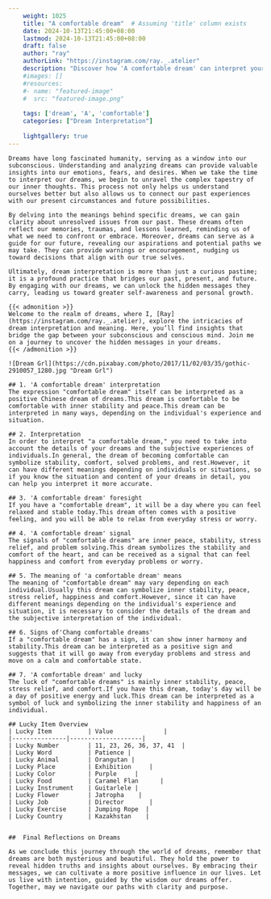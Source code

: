 ```yaml
---
    weight: 1025
    title: "A comfortable dream"  # Assuming 'title' column exists
    date: 2024-10-13T21:45:00+08:00
    lastmod: 2024-10-13T21:45:00+08:00
    draft: false
    author: "ray"
    authorLink: "https://instagram.com/ray._.atelier"
    description: "Discover how 'A comfortable dream' can interpret your future and uncover its significant meanings in your life."
    #images: []
    #resources:
    #- name: "featured-image"
    #  src: "featured-image.png"
    
    tags: ['dream', 'A', 'comfortable']
    categories: ["Dream Interpretation"]
    
    lightgallery: true
---
```

    
    Dreams have long fascinated humanity, serving as a window into our subconscious. Understanding and analyzing dreams can provide valuable insights into our emotions, fears, and desires. When we take the time to interpret our dreams, we begin to unravel the complex tapestry of our inner thoughts. This process not only helps us understand ourselves better but also allows us to connect our past experiences with our present circumstances and future possibilities.
    
    By delving into the meanings behind specific dreams, we can gain clarity about unresolved issues from our past. These dreams often reflect our memories, traumas, and lessons learned, reminding us of what we need to confront or embrace. Moreover, dreams can serve as a guide for our future, revealing our aspirations and potential paths we may take. They can provide warnings or encouragement, nudging us toward decisions that align with our true selves.
    
    Ultimately, dream interpretation is more than just a curious pastime; it is a profound practice that bridges our past, present, and future. By engaging with our dreams, we can unlock the hidden messages they carry, leading us toward greater self-awareness and personal growth.
    
    {{< admonition >}}
    Welcome to the realm of dreams, where I, [Ray](https://instagram.com/ray._.atelier), explore the intricacies of dream interpretation and meaning. Here, you’ll find insights that bridge the gap between your subconscious and conscious mind. Join me on a journey to uncover the hidden messages in your dreams.
    {{< /admonition >}}
    
    ![Dream Grl](https://cdn.pixabay.com/photo/2017/11/02/03/35/gothic-2910057_1280.jpg "Dream Grl")
    
    ## 1. 'A comfortable dream' interpretation
    The expression "comfortable dream" itself can be interpreted as a positive Chinese dream of dreams.This dream is comfortable to be comfortable with inner stability and peace.This dream can be interpreted in many ways, depending on the individual's experience and situation.
    
    ## 2. Interpretation
    In order to interpret "a comfortable dream," you need to take into account the details of your dreams and the subjective experiences of individuals.In general, the dream of becoming comfortable can symbolize stability, comfort, solved problems, and rest.However, it can have different meanings depending on individuals or situations, so if you know the situation and content of your dreams in detail, you can help you interpret it more accurate.
    
    ## 3. 'A comfortable dream' foresight
    If you have a "comfortable dream", it will be a day where you can feel relaxed and stable today.This dream often comes with a positive feeling, and you will be able to relax from everyday stress or worry.
    
    ## 4. 'A comfortable dream' signal
    The signals of "comfortable dreams" are inner peace, stability, stress relief, and problem solving.This dream symbolizes the stability and comfort of the heart, and can be received as a signal that can feel happiness and comfort from everyday problems or worry.
    
    ## 5. The meaning of 'a comfortable dream' means
    The meaning of "comfortable dream" may vary depending on each individual.Usually this dream can symbolize inner stability, peace, stress relief, happiness and comfort.However, since it can have different meanings depending on the individual's experience and situation, it is necessary to consider the details of the dream and the subjective interpretation of the individual.
    
    ## 6. Signs of'Chang comfortable dreams'
    If a "comfortable dream" has a sign, it can show inner harmony and stability.This dream can be interpreted as a positive sign and suggests that it will go away from everyday problems and stress and move on a calm and comfortable state.
    
    ## 7. 'A comfortable dream' and lucky
    The luck of "comfortable dreams" is mainly inner stability, peace, stress relief, and comfort.If you have this dream, today's day will be a day of positive energy and luck.This dream can be interpreted as a symbol of luck and symbolizing the inner stability and happiness of an individual.
    
    ## Lucky Item Overview
    | Lucky Item          | Value              |
    |---------------|--------------------|
    | Lucky Number        | 11, 23, 26, 36, 37, 41  |
    | Lucky Word          | Patience |
    | Lucky Animal        | Orangutan |
    | Lucky Place         | Exhibition     |
    | Lucky Color         | Purple     |
    | Lucky Food          | Caramel Flan      |
    | Lucky Instrument    | Guitarlele |
    | Lucky Flower        | Jatropha    |
    | Lucky Job           | Director       |
    | Lucky Exercise      | Jumping Rope  |
    | Lucky Country       | Kazakhstan    |
    
    
    ##  Final Reflections on Dreams
    
    As we conclude this journey through the world of dreams, remember that dreams are both mysterious and beautiful. They hold the power to reveal hidden truths and insights about ourselves. By embracing their messages, we can cultivate a more positive influence in our lives. Let us live with intention, guided by the wisdom our dreams offer. Together, may we navigate our paths with clarity and purpose.
    